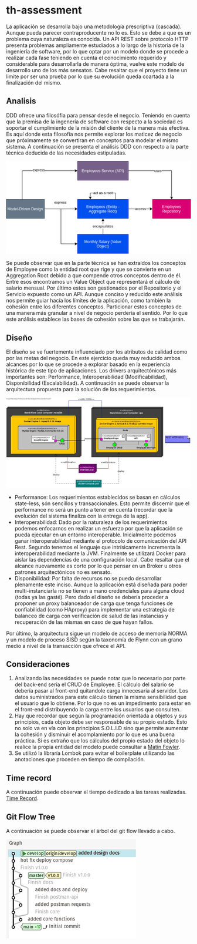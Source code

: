 # th-assessment
La aplicación se desarrolla bajo una metodología prescriptiva (cascada). Aunque pueda parecer contraproducente no lo es. Esto se debe a que es un problema cuya naturaleza es conocida. Un API REST sobre protocolo HTTP presenta problemas ampliamente estudiados a lo largo de la historia de la ingeniería de software, por lo que optar por un modelo donde se procede a realizar cada fase teniendo en cuenta el conocimiento requerido y considerable para desarrollarla de manera óptima, vuelve este modelo de desarrollo uno de los más sensatos. Cabe resaltar que el proyecto tiene un limite por ser una prueba por lo que su evolución queda coartada a la finalización del mismo.

## Analisis

DDD ofrece una filosófia para pensar desde el negocio. Teniendo en cuenta que la premisa de la ingenería de software con respecto a la sociedad es soportar el cumplimiento de la misión del cliente de la manera más efectiva. Es aquí donde esta filosofía nos permite explorar los maticez de negocio que próximamente se convertiran en conceptos para modelar el mismo sistema. A continuación se presenta el análisis DDD con respecto a la parte técnica deducida de las necesidades estipuladas.

![DDD Analysis](https://github.com/DavidPDP/th-assessment/blob/main/docs/analysis/employees-ddd-dorfman.drawio.png)

Se puede observar que en la parte técnica se han extraídos los conceptos de Employee como la entidad root que rige y que se convierte en un Aggregation Root debido a que compende otros conceptos dentro de él. Entre esos encontramos un Value Object que representará el cálculo de salario mensual. Por último estos son gestionados por el Repositorio y el Servicio expuesto como un API. Aunque conciso y reducido este análisis nos permite guiar hacía los límites de la aplicación, como también la cohesión entre los diferentes conceptos. Particionar estos conceptos de una manera más granular a nivel de negocio perdería el sentido. Por lo que este análisis establece las bases de cohesión sobre las que se trabajarán.

## Diseño

El diseño se ve fuertemente influenciado por los atributos de calidad como por las metas del negocio. En este ejercicio queda muy reducido ambos alcances por lo que se procede a explorar basado en la experiencia histórica de este tipo de aplicaciones. Los drivers arquitectónicos más importantes son: Performance, Interoperabilidad (Modificabilidad), Disponibilidad (Escalabilidad). A continuación se puede observar la arquitectura propuesta para la solución de los requerimientos.

![Architecture](https://github.com/DavidPDP/th-assessment/blob/main/docs/design/Employees-Architecture.jpg)

* Performance: Los requerimientos establecidos se basan en cálculos state-less, són sencillos y transaccionales. Esto permite discernir que el performance no será un punto a tener en cuenta (recordar que la evolución del sistema finaliza con la entrega de la app).
* Interoperabilidad: Dado por la naturaleza de los requerimientos podemos enfocarnos en realizar un esfuerzo por que la aplicación se pueda ejecutar en un entorno interoperable. Inicialmente podemos ganar interoperabilidad mediante el protocolo de comunicación del API Rest. Segundo tenemos el lenguaje que intrísicamente incrementa la interoperabilidad mediante la JVM. Finalmente se utilizará Docker para aislar las dependencias de una configuración local. Cabe resaltar que el alcance nuevamente es corto por lo que pensar en un Broker u otros patrones arquitectónicos no es sensato.
* Disponibilidad: Por falta de recursos no se puedo desarrollar plenamente este inciso. Aunque la aplicación está diseñada para poder multi-instanciarla no se tienen a mano credenciales para alguna cloud (todas ya las gasté). Pero dado el diseño se debería proceder a proponer un proxy balanceador de carga que tenga funciones de confiabilidad (como HAproxy) para implementar una estrategia de balanceo de carga con verificación de salud de las instancias y recuperación de las mismas en caso de que hayan fallos.

Por último, la arquitectura sigue un modelo de acceso de memoria NORMA y un modelo de proceso SISD según la taxonomía de Flynn con un grano medio a nivel de la transacción que ofrece el API.

## Consideraciones

1. Analizando las necesidades se puede notar que lo necesario por parte del back-end sería el CRUD de Employee. El cálculo del salario se debería pasar al front-end quitandole carga innecesaria al servidor. Los datos suministrados para este cálculo tienen la misma sensibilidad que el usuario que lo obtiene. Por lo que no es un impedimento para estar en el front-end distribuyendo la carga entre los usuarios que consulten.
2. Hay que recordar que según la programación orientada a objetos y sus principios, cada objeto debe ser responsable de su propio estado. Esto no solo va en vía con los principios S.O.L.I.D sino que permite aumentar la cohesión y disminuir el acomplamiento por lo que es una buena práctica. Si es extraño que los cálculos del propio estado del objeto lo realice la propia entidad del modelo puede consultar a [Matin Fowler](https://martinfowler.com/bliki/AnemicDomainModel.html).
3. Se utilizó la libraría Lombok para evitar el boilerplate utilizando las anotaciones que proceden en tiempo de compilación.

## Time record

A continuación puede observar el tiempo dedicado a las tareas realizadas. [Time Record](https://github.com/DavidPDP/th-assessment/blob/main/docs/Toggl_Track_summary_report_2021-09-10_2021-09-10.pdf).

## Git Flow Tree

A continuación se puede observar el árbol del git flow llevado a cabo.

![Git flow tree](https://github.com/DavidPDP/th-assessment/blob/main/docs/git-flow-tree.png)
